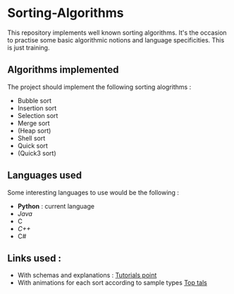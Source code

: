 # Sorting-Algorithms
This repository implements well known sorting algorithms. It's the occasion to practise some basic algorithmic notions and language specificities. This is just training.

## Algorithms implemented
The project should implement the following sorting alogrithms :

  - Bubble sort
  - Insertion sort
  - Selection sort
  - Merge sort
  - (Heap sort)
  - Shell sort
  - Quick sort
  - (Quick3 sort)

## Languages used
Some interesting languages to use would be the following :
  - **Python** : current language
  - *Java*
  - C
  - *C++*
  - C#

## Links used :
  - With schemas and explanations : [Tutorials point](https://www.tutorialspoint.com/data_structures_algorithms/bubble_sort_algorithm.htm)
  - With animations for each sort according to sample types [Top tals](https://www.toptal.com/developers/sorting-algorithms)
